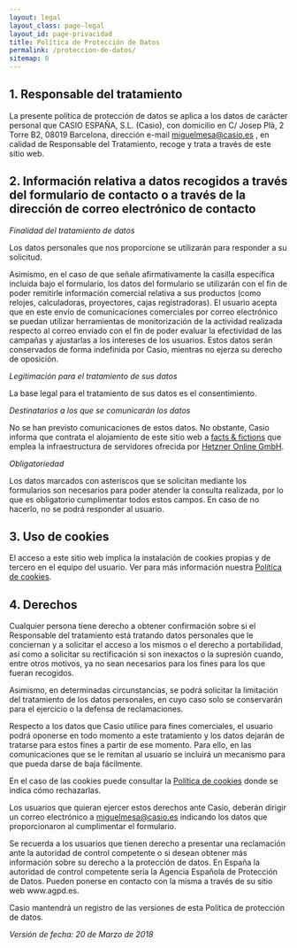 ```yaml
---
layout: legal
layout_class: page-legal   
layout_id: page-privacidad   
title: Política de Protección de Datos
permalink: /proteccion-de-datos/
sitemap: 0
---
```

<h2>1. Responsable del tratamiento</h2>

<p>La presente política de protección de datos se aplica a los datos de carácter personal que CASIO ESPAÑA, S.L. (Casio), con domicilio en C/ Josep Plà, 2 Torre B2, 08019 Barcelona, dirección e-mail <a href="mailto:miguelmesa@casio.es">miguelmesa@casio.es</a> , en calidad de Responsable del Tratamiento, recoge y trata a través de este sitio web.</p>

<h2>2. Información relativa a datos recogidos a través del formulario de contacto o a través de la dirección de correo electrónico de contacto</h2>

<p><em>Finalidad del tratamiento de datos</em></p>

<p>Los datos personales que nos proporcione se utilizarán para responder a su solicitud.</p>

<p>Asimismo, en el caso de que señale afirmativamente la casilla específica incluida bajo el formulario, los datos del formulario se utilizarán con el fin de poder remitirle información comercial relativa a sus productos (como relojes, calculadoras, proyectores, cajas registradoras). El usuario acepta que en este envío de comunicaciones comerciales por correo electrónico se puedan utilizar herramientas de monitorización de la actividad realizada respecto al correo enviado con el fin de poder evaluar la efectividad de las campañas y ajustarlas a los intereses de los usuarios. Estos datos serán conservados de forma indefinida por Casio, mientras no ejerza su derecho de oposición.</p>

<p><em>Legitimación para el tratamiento de sus datos</em></p>

<p>La base legal para el tratamiento de sus datos es el consentimiento.</p>

<p><em>Destinatarios a los que se comunicarán los datos</em></p>

<p>No se han previsto comunicaciones de estos datos. No obstante, Casio informa que contrata el alojamiento de este sitio web a <a href="http://www.factsandfictions.net">facts &amp; fictions</a> que emplea la infraestructura de servidores ofrecida por <a href="https://www.hetzner.de">Hetzner Online GmbH</a>.</p>

<p><em>Obligatoriedad</em></p>

<p>Los datos marcados con asteriscos que se solicitan mediante los formularios son necesarios para poder atender la consulta realizada, por lo que es obligatorio cumplimentar todos estos campos. En caso de no hacerlo, no se podrá responder al usuario.</p>

<h2>3. Uso de cookies</h2>

<p>El acceso a este sitio web implica la instalación de cookies propias y de tercero en el equipo del usuario. Ver para más información nuestra <a href="{{ '/' | prepend: site.data.global.url }}politica-de-cookies">Política de cookies</a>.</p>

<h2>4. Derechos</h2>

<p>Cualquier persona tiene derecho a obtener confirmación sobre si el Responsable del tratamiento está tratando datos personales que le conciernan y a solicitar el acceso a los mismos o el derecho a portabilidad, así como a solicitar su rectificación si son inexactos o la supresión cuando, entre otros motivos, ya no sean necesarios para los fines para los que fueran recogidos.</p>

<p>Asimismo, en determinadas circunstancias, se podrá solicitar la limitación del tratamiento de los datos personales, en cuyo caso solo se conservarán para el ejercicio o la defensa de reclamaciones.</p>

<p>Respecto a los datos que Casio utilice para fines comerciales, el usuario podrá oponerse en todo momento a este tratamiento y los datos dejarán de tratarse para estos fines a partir de ese momento. Para ello, en las comunicaciones que se le remitan al usuario se incluirá un mecanismo para que pueda darse de baja fácilmente.</p>

<p>En el caso de las cookies puede consultar la <a href="{{ '/' | prepend: site.data.global.url }}politica-de-cookies">Política de cookies</a> donde se indica cómo rechazarlas.</p>

<p>Los usuarios que quieran ejercer estos derechos ante Casio, deberán dirigir un correo electrónico a <a href="mailto:miguelmesa@casio.es">miguelmesa@casio.es</a> indicando los datos que proporcionaron al cumplimentar el formulario.</p>

<p>Se recuerda a los usuarios que tienen derecho a presentar una reclamación ante la autoridad de control competente o si desean obtener más información sobre su derecho a la protección de datos. En España la autoridad de control competente sería la Agencia Española de Protección de Datos. Pueden ponerse en contacto con la misma a través de su sitio web www.agpd.es.</p>

<p>Casio mantendrá un registro de las versiones de esta Política de protección de datos.</p>

<p><em>Versión de fecha: 20 de Marzo de 2018</em></p>         
      